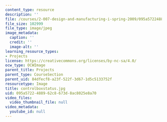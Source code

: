 ```yaml
---
content_type: resource
description: ''
file: /courses/2-007-design-and-manufacturing-i-spring-2009/095a5722488962c8673d8ac8025e8a70_controlboxstatus.jpg
file_size: 102999
file_type: image/jpeg
image_metadata:
  caption: ''
  credit: ''
  image-alt: ''
learning_resource_types:
- Projects
license: https://creativecommons.org/licenses/by-nc-sa/4.0/
ocw_type: OCWImage
parent_title: Projects
parent_type: CourseSection
parent_uid: 84dfecf8-a23f-522f-3d67-1d5c5133752f
resourcetype: Image
title: controlboxstatus.jpg
uid: 095a5722-4889-62c8-673d-8ac8025e8a70
video_files:
  video_thumbnail_file: null
video_metadata:
  youtube_id: null
---
```

